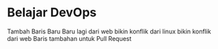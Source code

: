 # Belajar DevOps
Tambah Baris Baru
Baru lagi dari web 
bikin konflik dari linux
bikin konflik dari web
Baris tambahan untuk Pull Request
